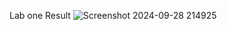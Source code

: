 Lab one Result
![Screenshot 2024-09-28 214925](https://github.com/user-attachments/assets/12858fc3-6bf3-4cb1-b21e-1a0762ccacd9)

